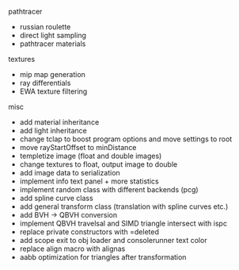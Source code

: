 pathtracer
 - russian roulette
 - direct light sampling
 - pathtracer materials

textures
 - mip map generation
 - ray differentials
 - EWA texture filtering

misc
 - add material inheritance
 - add light inheritance
 - change tclap to boost program options and move settings to root
 - move rayStartOffset to minDistance
 - templetize image (float and double images)
 - change textures to float, output image to double
 - add image data to serialization
 - implement info text panel + more statistics
 - implement random class with different backends (pcg)
 - add spline curve class
 - add general transform class (translation with spline curves etc.)
 - add BVH -> QBVH conversion
 - implement QBVH travelsal and SIMD triangle intersect with ispc
 - replace private constructors with =deleted
 - add scope exit to obj loader and consolerunner text color
 - replace align macro with alignas
 - aabb optimization for triangles after transformation
